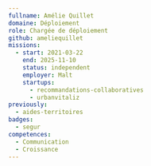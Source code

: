 ```yaml
---
fullname: Amélie Quillet
domaine: Déploiement
role: Chargée de déploiement
github: ameliequillet
missions:
  - start: 2021-03-22
    end: 2025-11-10
    status: independent
    employer: Malt
    startups:
      - recommandations-collaboratives
      - urbanvitaliz
previously:
  - aides-territoires
badges:
  - segur
competences:
  - Communication
  - Croissance
---
```


